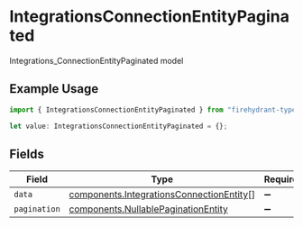 # IntegrationsConnectionEntityPaginated

Integrations_ConnectionEntityPaginated model

## Example Usage

```typescript
import { IntegrationsConnectionEntityPaginated } from "firehydrant-typescript-sdk/models/components";

let value: IntegrationsConnectionEntityPaginated = {};
```

## Fields

| Field                                                                                                | Type                                                                                                 | Required                                                                                             | Description                                                                                          |
| ---------------------------------------------------------------------------------------------------- | ---------------------------------------------------------------------------------------------------- | ---------------------------------------------------------------------------------------------------- | ---------------------------------------------------------------------------------------------------- |
| `data`                                                                                               | [components.IntegrationsConnectionEntity](../../models/components/integrationsconnectionentity.md)[] | :heavy_minus_sign:                                                                                   | N/A                                                                                                  |
| `pagination`                                                                                         | [components.NullablePaginationEntity](../../models/components/nullablepaginationentity.md)           | :heavy_minus_sign:                                                                                   | N/A                                                                                                  |